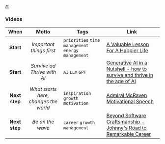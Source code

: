 [🔙](./)

### Videos

|     When      |      Motto       | Tags                           | Link                                                                                                              |
|:-------------:|:----------------:|--------------------------------|-------------------------------------------------------------------------------------------------------------------|
| **Start** | _Important things first_ | `priorities` `time management` `energy management` | [A Valuable Lesson For A Happier Life](https://www.youtube.com/watch?v=SqGRnlXplx0) |
| **Start** | _Survive ad Thrive with AI_ | `AI` `LLM` `GPT` | [Generative AI in a Nutshell - how to survive and thrive in the age of AI](https://www.youtube.com/watch?v=2IK3DFHRFfw) |
| **Next step** | _What starts here, changes the world_ | `inspiration` `growth` `motivation` | [Admiral McRaven Motivational Speech](https://youtu.be/pxBQLFLei70?si=xZJbhNZlzgvh_XGd) |
| **Next step** | _Be on the wave_ | `career` `growth` `management` | [Beyond Software Craftsmanship - Johnny's Road to Remarkable Career](https://www.youtube.com/watch?v=OZgW1ITu31c) |
